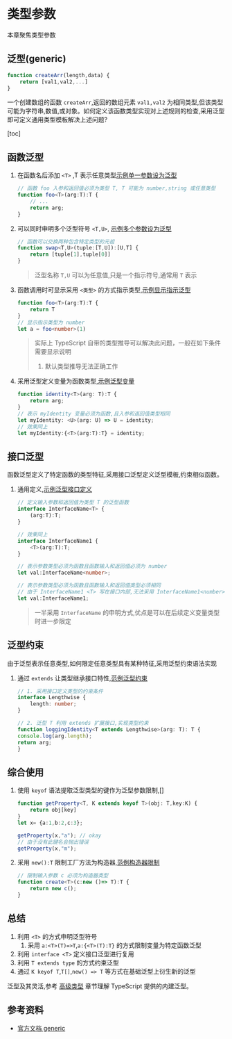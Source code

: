# 类型参数

本章聚焦类型参数

## 泛型(generic)

```js
function createArr(length,data) {
    return [val1,val2,...]
}
```
一个创建数组的函数 `createArr`,返回的数组元素 `val1,val2` 为相同类型,但该类型可能为字符串,数值,或对象。如何定义该函数类型实现对上述规则的检查,采用泛型即可定义通用类型模板解决上述问题?

[toc]

## 函数泛型
1. 在函数名后添加 `<T>` ,T 表示任意类型[示例单一参数设为泛型](./generics.ts) 

    ```ts
    // 函数 foo 入参和返回值必须为类型 T, T 可能为 number,string 或任意类型
    function foo<T>(arg:T):T {
        // ...
        return arg;
    }

    ```
2. 可以同时申明多个泛型符号 `<T,U>`, [示例多个参数设为泛型](./generics-multi-arg.ts)

    ```ts
    // 函数可以交换两种包含特定类型的元祖
    function swap<T,U>(tuple:[T,U]):[U,T] {
        return [tuple[1],tuple[0]]
    }
    ```

    > 泛型名称 `T,U` 可以为任意值,只是一个指示符号,通常用 `T` 表示

3. 函数调用时可显示采用 `<类型>` 的方式指示类型,[示例显示指示泛型](./generics-identity.ts)

    ```ts
    function foo<T>(arg:T):T {
        return T
    }
    // 显示指示类型为 number
    let a = foo<number>(1)
    ```

    > 实际上 TypeScript 自带的类型推导可以解决此问题，一般在如下条件需要显示说明
    > 1. 默认类型推导无法正确工作

4. 采用泛型定义变量为函数类型,[示例泛型变量](./generics-variable.ts)

    ```ts
    function identity<T>(arg: T):T {
        return arg;
    }
    // 表示 myIdentity 变量必须为函数,且入参和返回值类型相同
    let myIdentity: <U>(arg: U) => U = identity;
    // 效果同上
    let myIdentity:{<T>(arg:T):T} = identity;
    ```

## 接口泛型
函数泛型定义了特定函数的类型特征,采用接口泛型定义泛型模板,约束相似函数。

1.  通用定义,[示例泛型接口定义](./generics-interface.ts)

    ```ts
    // 定义输入参数和返回值为类型 T 的泛型函数
    interface InterfaceName<T> {
        (arg:T):T;
    }

    // 效果同上
    interface InterfaceName1 {
        <T>(arg:T):T;
    }

    // 表示参数类型必须为函数且函数输入和返回值必须为 number
    let val:InterfaceName<number>;

    // 表示参数类型必须为函数且函数输入和返回值类型必须相同
    // 由于 InterfaceName1 <T> 写在接口内部,无法采用 InterfaceName1<number> 限定函数只接受特定类型参数
    let val:InterfaceName1;
    
    ```

    > 一半采用 `InterfaceName` 的申明方式,优点是可以在后续定义变量类型时进一步限定



## 泛型约束
由于泛型表示任意类型,如何限定任意类型具有某种特征,采用泛型约束语法实现

1. 通过 `extends` 让类型继承接口特性,[范例泛型约束](./generics-constraints.ts)

    ```ts
    // 1. 采用接口定义类型的约束条件
    interface Lengthwise {
        length: number;
    }
    
    // 2. 泛型 T 利用 extends 扩展接口,实现类型约束
    function loggingIdentity<T extends Lengthwise>(arg: T): T {
    console.log(arg.length);  
    return arg;
    } 
    ```

## 综合使用
1. 使用 `keyof` 语法提取泛型类型的键作为泛型参数限制,[]
    
    ```ts
    function getProperty<T, K extends keyof T>(obj: T,key:K) {
        return obj[key]
    }
    let x= {a:1,b:2,c:3};

    getProperty(x,"a"); // okay
    // 由于没有此键名会抛出错误
    getProperty(x,"m");
    ```
2. 采用 `new():T` 限制工厂方法为构造器,[范例构造器限制]()

    ```ts
    // 限制输入参数 c 必须为构造器类型
    function create<T>(c:new ()=> T):T {
        return new c();
    }
    ```


## 总结
1. 利用 `<T>` 的方式申明泛型符号
   1. 采用 `a:<T>(T)=>T`,`a:{<T>(T):T}` 的方式限制变量为特定函数泛型
2. 利用 `interface <T>` 定义接口泛型进行复用
3. 利用 `T extends type` 的方式约束泛型
4. 通过 `K keyof T`,`T[]`,`new() => T` 等方式在基础泛型上衍生新的泛型

泛型及其灵活,参考 [高级类型](../7.advance-type/README.md) 章节理解 TypeScript 提供的内建泛型。


## 参考资料
* [官方文档 generic](https://www.typescriptlang.org/docs/handbook/generics.html)
